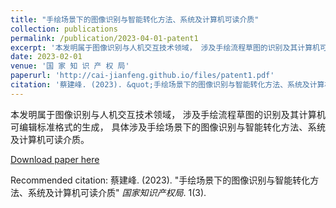 ```yaml
---
title: "手绘场景下的图像识别与智能转化方法、系统及计算机可读介质"
collection: publications
permalink: /publication/2023-04-01-patent1
excerpt: '本发明属于图像识别与人机交互技术领域， 涉及手绘流程草图的识别及其计算机可编辑标准格式的生成， 具体涉及手绘场景下的图像识别与智能转化方法、系统及计算机可读介质。'
date: 2023-02-01
venue: '国 家 知 识 产 权 局'
paperurl: 'http://cai-jianfeng.github.io/files/patent1.pdf'
citation: '蔡建峰. (2023). &quot;手绘场景下的图像识别与智能转化方法、系统及计算机可读介质&quot; <i>国家知识产权局</i>. 1(3).'
---
```

<p style="text-align:justify; text-justify:inter-ideograph;"> 本发明属于图像识别与人机交互技术领域， 涉及手绘流程草图的识别及其计算机可编辑标准格式的生成， 具体涉及手绘场景下的图像识别与智能转化方法、系统及计算机可读介质。 </p>

[Download paper here](http://cai-jianfeng.github.io/files/patent1.pdf)

Recommended citation: 蔡建峰. (2023). &quot;手绘场景下的图像识别与智能转化方法、系统及计算机可读介质&quot; <i>国家知识产权局</i>. 1(3).